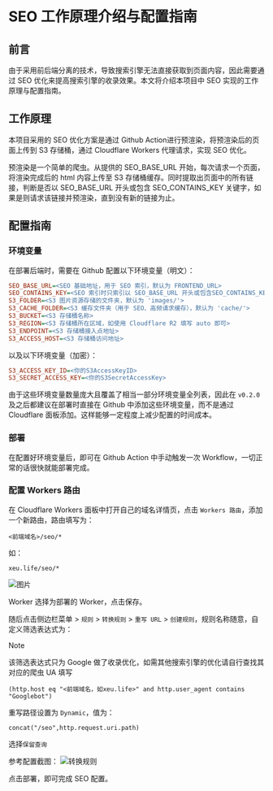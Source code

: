 # SEO 工作原理介绍与配置指南
## 前言
由于采用前后端分离的技术，导致搜索引擎无法直接获取到页面内容，因此需要通过 SEO 优化来提高搜索引擎的收录效果。本文将介绍本项目中 SEO 实现的工作原理与配置指南。

## 工作原理
本项目采用的 SEO 优化方案是通过 Github Action进行预渲染，将预渲染后的页面上传到 S3 存储桶，通过 Cloudflare Workers 代理请求，实现 SEO 优化。

预渲染是一个简单的爬虫。从提供的 SEO_BASE_URL 开始，每次请求一个页面，将渲染完成后的 html 内容上传至 S3 存储桶缓存。同时提取出页面中的所有链接，判断是否以 SEO_BASE_URL 开头或包含 SEO_CONTAINS_KEY 关键字，如果是则请求该链接并预渲染，直到没有新的链接为止。

## 配置指南
### 环境变量
在部署后端时，需要在 Github 配置以下环境变量（明文）：
```ini
SEO_BASE_URL=<SEO 基础地址，用于 SEO 索引，默认为 FRONTEND_URL>
SEO_CONTAINS_KEY=<SEO 索引时只索引以 SEO_BASE_URL 开头或包含SEO_CONTAINS_KEY 关键字的链接，默认为空>
S3_FOLDER=<S3 图片资源存储的文件夹，默认为 'images/'>
S3_CACHE_FOLDER=<S3 缓存文件夹（用于 SEO、高频请求缓存），默认为 'cache/'>
S3_BUCKET=<S3 存储桶名称>
S3_REGION=<S3 存储桶所在区域，如使用 Cloudflare R2 填写 auto 即可>
S3_ENDPOINT=<S3 存储桶接入点地址>
S3_ACCESS_HOST=<S3 存储桶访问地址>
```

以及以下环境变量（加密）：
```ini
S3_ACCESS_KEY_ID=<你的S3AccessKeyID>
S3_SECRET_ACCESS_KEY=<你的S3SecretAccessKey>
```

由于这些环境变量数量庞大且覆盖了相当一部分环境变量全列表，因此在 `v0.2.0` 及之后都建议在部署时直接在 Github 中添加这些环境变量，而不是通过 Cloudflare 面板添加。这样能够一定程度上减少配置的时间成本。

### 部署
在配置好环境变量后，即可在 Github Action 中手动触发一次 Workflow，一切正常的话很快就能部署完成。

### 配置 Workers 路由
在 Cloudflare Workers 面板中打开自己的域名详情页，点击 `Workers 路由`，添加一个新路由，路由填写为：
```
<前端域名>/seo/*
```
如：
```
xeu.life/seo/*
```
![图片](https://github.com/OXeu/Rin/assets/36541432/ed0ecc72-f61f-4460-8ede-4475ca54ffcb)

Worker 选择为部署的 Worker，点击保存。

随后点击侧边栏菜单 > `规则` > `转换规则` > `重写 URL` > `创建规则`，规则名称随意，自定义筛选表达式为：
> [!NOTE]
> 该筛选表达式只为 Google 做了收录优化，如需其他搜索引擎的优化请自行查找其对应的爬虫 UA 填写
```
(http.host eq "<前端域名，如xeu.life>" and http.user_agent contains "Googlebot")
```
重写路径设置为 `Dynamic`，值为：
```
concat("/seo",http.request.uri.path)
```
选择`保留查询`

参考配置截图：
![转换规则](https://github.com/OXeu/Rin/assets/36541432/657e9546-1dc0-4390-9bfc-5d3eb725e792)

点击部署，即可完成 SEO 配置。
